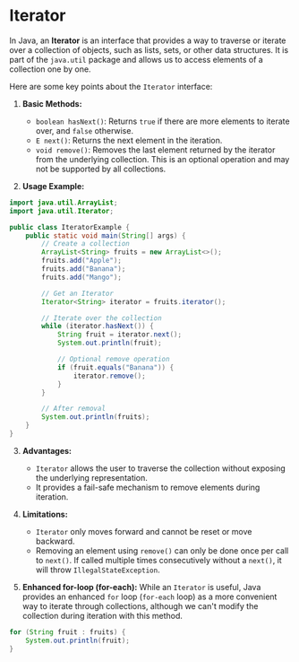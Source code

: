 # Iterator

In Java, an **Iterator** is an interface that provides a way to traverse or iterate over a collection of objects, such as lists, sets, or other data structures. It is part of the `java.util` package and allows us to access elements of a collection one by one.

Here are some key points about the `Iterator` interface:

1. **Basic Methods:**
   - `boolean hasNext()`: Returns `true` if there are more elements to iterate over, and `false` otherwise.
   - `E next()`: Returns the next element in the iteration.
   - `void remove()`: Removes the last element returned by the iterator from the underlying collection. This is an optional operation and may not be supported by all collections.

2. **Usage Example:**

```java
import java.util.ArrayList;
import java.util.Iterator;

public class IteratorExample {
    public static void main(String[] args) {
        // Create a collection
        ArrayList<String> fruits = new ArrayList<>();
        fruits.add("Apple");
        fruits.add("Banana");
        fruits.add("Mango");

        // Get an Iterator
        Iterator<String> iterator = fruits.iterator();

        // Iterate over the collection
        while (iterator.hasNext()) {
            String fruit = iterator.next();
            System.out.println(fruit);

            // Optional remove operation
            if (fruit.equals("Banana")) {
                iterator.remove();
            }
        }

        // After removal
        System.out.println(fruits);
    }
}
```

3. **Advantages:**
   - `Iterator` allows the user to traverse the collection without exposing the underlying representation.
   - It provides a fail-safe mechanism to remove elements during iteration.

4. **Limitations:**
   - `Iterator` only moves forward and cannot be reset or move backward.
   - Removing an element using `remove()` can only be done once per call to `next()`. If called multiple times consecutively without a `next()`, it will throw `IllegalStateException`.

5. **Enhanced for-loop (for-each):**
   While an `Iterator` is useful, Java provides an enhanced `for` loop (`for-each` loop) as a more convenient way to iterate through collections, although we can't modify the collection during iteration with this method.

```java
for (String fruit : fruits) {
    System.out.println(fruit);
}
```